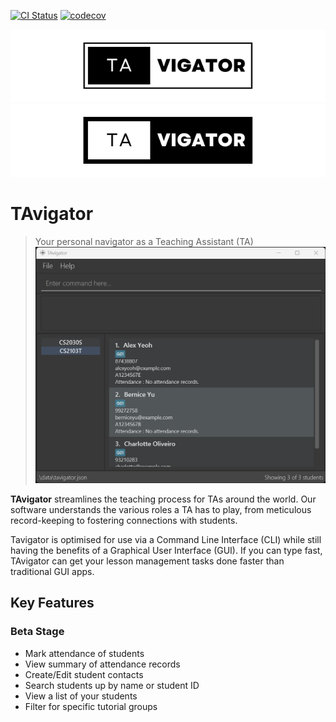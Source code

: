 [![CI Status](https://github.com/AY2324S1-CS2103T-T09-4/tp/actions/workflows/gradle.yml/badge.svg)](https://github.com/AY2324S1-CS2103T-T09-4/tp/actions)
[![codecov](https://codecov.io/gh/AY2324S1-CS2103T-T09-4/tp/graph/badge.svg?token=ZD7IOSM5SQ)](https://codecov.io/gh/AY2324S1-CS2103T-T09-4/tp)

![TAvigator Logo](docs/images/TAvigator%20LogoBanner%20(Light%20Theme).png#gh-light-mode-only)
![TAvigator Logo](docs/images/TAvigator%20LogoBanner%20(Dark%20Theme).png#gh-dark-mode-only)

# TAvigator

> Your personal navigator as a Teaching Assistant (TA)
![Ui](docs/images/Ui.png)

**TAvigator** streamlines the teaching process for TAs around the world. Our software understands the various roles a TA has to play, from meticulous record-keeping to fostering connections with students.

Tavigator is optimised for use via a Command Line Interface (CLI) while still having the benefits of a Graphical User Interface (GUI). If you can type fast, TAvigator can get your lesson management tasks done faster than traditional GUI apps.

## Key Features

### Beta Stage

- Mark attendance of students
- View summary of attendance records
- Create/Edit student contacts
- Search students up by name or student ID
- View a list of your students
- Filter for specific tutorial groups
